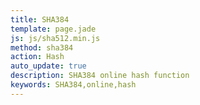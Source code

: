 ```yaml
---
title: SHA384
template: page.jade
js: js/sha512.min.js
method: sha384
action: Hash
auto_update: true
description: SHA384 online hash function
keywords: SHA384,online,hash
---
```

